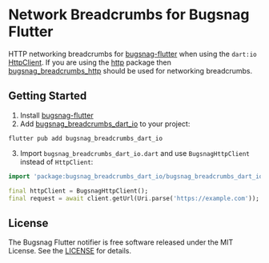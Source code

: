 # Network Breadcrumbs for Bugsnag Flutter

HTTP networking breadcrumbs for [bugsnag-flutter](https://pub.dev/packages/bugsnag_flutter) when using the `dart:io` [HttpClient](https://api.flutter.dev/flutter/dart-io/HttpClient-class.html).
If you are using the [http](https://pub.dev/packages/http) package then [bugsnag_breadcrumbs_http](https://pub.dev/packages/bugsnag_breadcrumbs_http) should be used for networking breadcrumbs.

## Getting Started

1. Install [bugsnag-flutter](https://pub.dev/packages/bugsnag_flutter)
2. Add [bugsnag_breadcrumbs_dart_io](https://pub.dev/packages/bugsnag_breadcrumbs_dart_io) to your project:
```shell
flutter pub add bugsnag_breadcrumbs_dart_io
```
3. Import `bugsnag_breadcrumbs_dart_io.dart` and use `BugsnagHttpClient` instead of `HttpClient`: 
```dart
import 'package:bugsnag_breadcrumbs_dart_io/bugsnag_breadcrumbs_dart_io.dart';

final httpClient = BugsnagHttpClient();
final request = await client.getUrl(Uri.parse('https://example.com'));
```

## License

The Bugsnag Flutter notifier is free software released under the MIT License. See
the [LICENSE](https://github.com/bugsnag/bugsnag-flutter/blob/master/LICENSE)
for details.